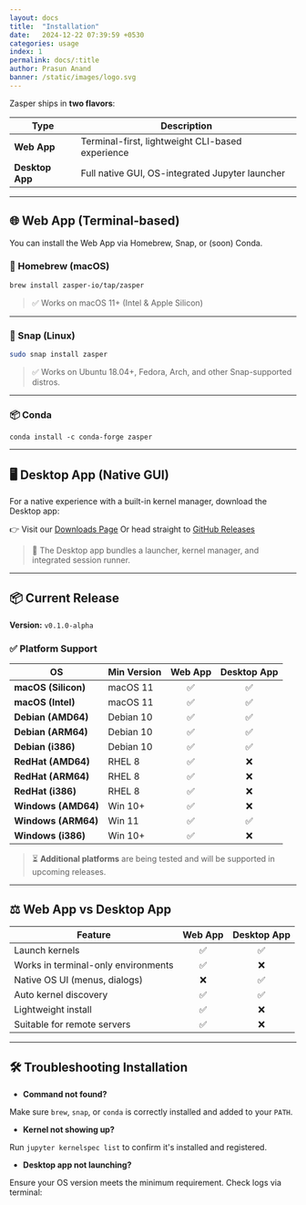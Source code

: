 ```yaml
---
layout: docs
title:  "Installation"
date:   2024-12-22 07:39:59 +0530
categories: usage
index: 1
permalink: docs/:title
author: Prasun Anand
banner: /static/images/logo.svg
---
```


Zasper ships in **two flavors**:

| Type            | Description                                      |
| --------------- | ------------------------------------------------ |
| **Web App**     | Terminal-first, lightweight CLI-based experience |
| **Desktop App** | Full native GUI, OS-integrated Jupyter launcher  |

---

## 🌐 Web App (Terminal-based)

You can install the Web App via Homebrew, Snap, or (soon) Conda.

### 🍺 Homebrew (macOS)

```bash
brew install zasper-io/tap/zasper
```

> ✅ Works on macOS 11+ (Intel & Apple Silicon)

---

### 🐧 Snap (Linux)

```bash
sudo snap install zasper
```

> ✅ Works on Ubuntu 18.04+, Fedora, Arch, and other Snap-supported distros.

---

### 📦 Conda

```
conda install -c conda-forge zasper
```

---

## 🖥️ Desktop App (Native GUI)

For a native experience with a built-in kernel manager, download the Desktop app:

👉 Visit our [Downloads Page](https://zasper.io/downloads)
Or head straight to [GitHub Releases](https://github.com/zasper-io/zasper/releases)

> 🧹 The Desktop app bundles a launcher, kernel manager, and integrated session runner.

---

## 📦 Current Release

**Version:** `v0.1.0-alpha`

### ✅ Platform Support

| OS                  | Min Version | Web App | Desktop App |
| ------------------- | ----------- | :-----: | :---------: |
| **macOS (Silicon)** | macOS 11    |    ✅    |      ✅      |
| **macOS (Intel)**   | macOS 11    |    ✅    |      ✅      |
| **Debian (AMD64)**  | Debian 10   |    ✅    |      ✅      |
| **Debian (ARM64)**  | Debian 10   |    ✅    |      ✅      |
| **Debian (i386)**   | Debian 10   |    ✅    |      ✅      |
| **RedHat (AMD64)**  | RHEL 8      |    ✅    |      ❌      |
| **RedHat (ARM64)**  | RHEL 8      |    ✅    |      ❌      |
| **RedHat (i386)**   | RHEL 8      |    ✅    |      ❌      |
| **Windows (AMD64)** | Win 10+     |    ✅    |      ❌      |
| **Windows (ARM64)** | Win 11      |    ✅    |      ✅      |
| **Windows (i386)**  | Win 10+     |    ✅    |      ❌      |

> ⏳ **Additional platforms** are being tested and will be supported in upcoming releases.

---

## ⚖️ Web App vs Desktop App

| Feature                             | Web App | Desktop App |
| ----------------------------------- | :-----: | :---------: |
| Launch kernels                      |    ✅    |      ✅      |
| Works in terminal-only environments |    ✅    |      ❌      |
| Native OS UI (menus, dialogs)       |    ❌    |      ✅      |
| Auto kernel discovery               |    ✅    |      ✅      |
| Lightweight install                 |    ✅    |      ❌      |
| Suitable for remote servers         |    ✅    |      ❌      |

---

## 🛠️ Troubleshooting Installation

* **Command not found?**

Make sure `brew`, `snap`, or `conda` is correctly installed and added to your `PATH`.



* **Kernel not showing up?**

Run `jupyter kernelspec list` to confirm it's installed and registered.

* **Desktop app not launching?**

Ensure your OS version meets the minimum requirement. Check logs via terminal:
